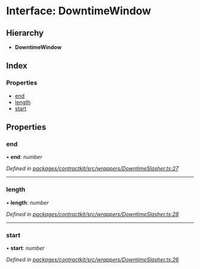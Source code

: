 # Interface: DowntimeWindow

## Hierarchy

* **DowntimeWindow**

## Index

### Properties

* [end](_contractkit_src_wrappers_downtimeslasher_.downtimewindow.md#end)
* [length](_contractkit_src_wrappers_downtimeslasher_.downtimewindow.md#length)
* [start](_contractkit_src_wrappers_downtimeslasher_.downtimewindow.md#start)

## Properties

###  end

• **end**: *number*

*Defined in [packages/contractkit/src/wrappers/DowntimeSlasher.ts:27](https://github.com/celo-org/celo-monorepo/blob/master/packages/contractkit/src/wrappers/DowntimeSlasher.ts#L27)*

___

###  length

• **length**: *number*

*Defined in [packages/contractkit/src/wrappers/DowntimeSlasher.ts:28](https://github.com/celo-org/celo-monorepo/blob/master/packages/contractkit/src/wrappers/DowntimeSlasher.ts#L28)*

___

###  start

• **start**: *number*

*Defined in [packages/contractkit/src/wrappers/DowntimeSlasher.ts:26](https://github.com/celo-org/celo-monorepo/blob/master/packages/contractkit/src/wrappers/DowntimeSlasher.ts#L26)*
